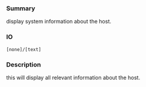 ### Summary ###

display system information about the host.

### IO ###

```[none]/[text]```

### Description ###

this will display all relevant information about the host.